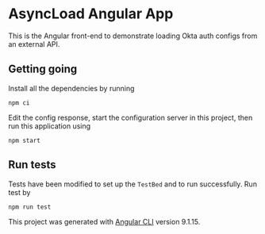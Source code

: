 # AsyncLoad Angular App

This is the Angular front-end to demonstrate loading Okta auth configs from an external API.

## Getting going

Install all the dependencies by running

```shell
npm ci
```

Edit the config response, start the configuration server in this project, then run this application using

```shell
npm start
```

## Run tests

Tests have been modified to set up the `TestBed` and to run successfully. Run test by

```shell
npm run test
```

This project was generated with [Angular CLI](https://github.com/angular/angular-cli) version 9.1.15.
